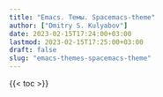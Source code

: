 ```yaml
---
title: "Emacs. Темы. Spacemacs-theme"
author: ["Dmitry S. Kulyabov"]
date: 2023-02-15T17:24:00+03:00
lastmod: 2023-02-15T17:25:00+03:00
draft: false
slug: "emacs-themes-spacemacs-theme"
---
```


<!--more-->

{{< toc >}}
